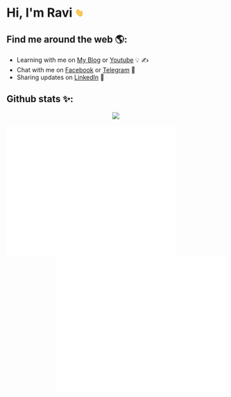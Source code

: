 # Hi, I'm Ravi <img src="https://raw.githubusercontent.com/rdp77/rdp77/master/wave.gif" width="20px" height="20px">

## Find me around the web 🌎:
- Learning with me on <a href="https://www.backupotak.com/" target="_blank">My Blog</a> or <a href="https://www.youtube.com/channel/UCgy1w-3_8D1VMfarucu2lrA" target="_blank">Youtube</a> 💡 ✍
- Chat with me on <a href="https://web.facebook.com/ravidwiputra77/" target="_blank"> Facebook</a> or <a href="https://t.me/rdp77" target="_blank">Telegram</a> 💬
- Sharing updates on <a href="https://www.linkedin.com/in/rdp77/" target="_blank">LinkedIn</a> 💼

<!---## Donate to me 💖:
[![paypal.me/RaviDwiPutra77](https://ionicabizau.github.io/badges/paypal.svg)](https://www.paypal.me/RaviDwiPutra77)
![Keybase BTC](https://img.shields.io/keybase/btc/rdp77)-->

## Github stats ✨:
<div align="center">
    <img src="https://indogithubers-badge.vercel.app/badge?username=rdp77">
</div>

[<img align="left" width="390" src="https://raw.githubusercontent.com/rdp77/rdp77/master/github-metrics.svg">](#)
[<img align="right" width="390" src="https://raw.githubusercontent.com/rdp77/rdp77/master/metrics.plugin.languages.details.svg">](#)
[<img align="right" width="390" src="https://raw.githubusercontent.com/rdp77/rdp77/master/metrics.plugin.followup.indepth.svg">](#)

